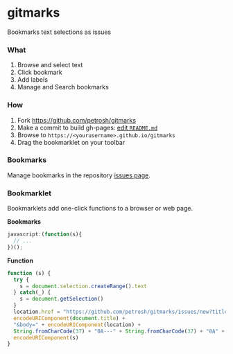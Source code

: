 # gitmarks

Bookmarks text selections as issues

### What

1. Browse and select text
1. Click bookmark
1. Add labels
1. Manage and Search bookmarks

### How

1. Fork https://github.com/petrosh/gitmarks
1. Make a commit to build gh-pages: <a href="../../edit/gh-pages/README.md">edit `README.md`</a>
1. Browse to `https://<yourusername>.github.io/gitmarks`
1. Drag the bookmarklet on your toolbar

### Bookmarks

Manage bookmarks in the repository <a href="../../issues">issues page</a>.

### Bookmarklet

Bookmarklets add one-click functions to a browser or web page.

**Bookmarks**

```js
javascript:(function(s){
  // ...
})();
```

**Function**

```js
function (s) {
  try {
    s = document.selection.createRange().text
  } catch(_) {
    s = document.getSelection()
  }
  location.href = "https://github.com/petrosh/gitmarks/issues/new?title=" +
  encodeURIComponent(document.title) +
  "&body=" + encodeURIComponent(location) +
  String.fromCharCode(37) + "0A---" + String.fromCharCode(37) + "0A" +
  encodeURIComponent(s)
}
```
